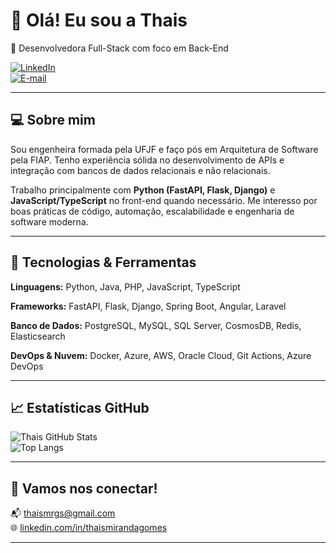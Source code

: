 # 👋 Olá! Eu sou a Thais 

🎯 Desenvolvedora Full-Stack com foco em Back-End  

[![LinkedIn](https://img.shields.io/badge/-LinkedIn-blue?logo=linkedin&style=flat-square)](https://www.linkedin.com/in/thaismirandagomes)  
[![E-mail](https://img.shields.io/badge/-Email-red?logo=gmail&style=flat-square)](mailto:thaismrgs@gmail.com)  

---

## 💻 Sobre mim

Sou engenheira formada pela UFJF e faço pós em Arquitetura de Software pela FIAP. Tenho experiência sólida no desenvolvimento de APIs e integração com bancos de dados relacionais e não relacionais.

Trabalho principalmente com **Python (FastAPI, Flask, Django)** e **JavaScript/TypeScript** no front-end quando necessário. Me interesso por boas práticas de código, automação, escalabilidade e engenharia de software moderna.

---

## 🧠 Tecnologias & Ferramentas

**Linguagens:** Python, Java, PHP, JavaScript, TypeScript

**Frameworks:** FastAPI, Flask, Django, Spring Boot, Angular, Laravel 

**Banco de Dados:** PostgreSQL, MySQL, SQL Server, CosmosDB, Redis, Elasticsearch

**DevOps & Nuvem:** Docker, Azure, AWS, Oracle Cloud, Git Actions, Azure DevOps

---

## 📈 Estatísticas GitHub

![Thais GitHub Stats](https://github-readme-stats.vercel.app/api?username=thaismirandag&show_icons=true&theme=nightowl&rank_icon=github)  
![Top Langs](https://github-readme-stats.vercel.app/api/top-langs/?username=thaismirandag&layout=compact&theme=nightowl)

---

## 🤝 Vamos nos conectar!

📬 thaismrgs@gmail.com  
🌐 [linkedin.com/in/thaismirandagomes](https://www.linkedin.com/in/thaismirandagomes)

---
